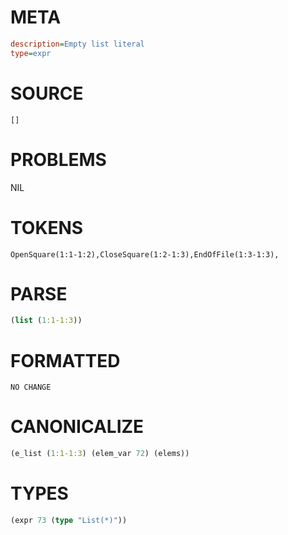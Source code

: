 # META
~~~ini
description=Empty list literal
type=expr
~~~
# SOURCE
~~~roc
[]
~~~
# PROBLEMS
NIL
# TOKENS
~~~zig
OpenSquare(1:1-1:2),CloseSquare(1:2-1:3),EndOfFile(1:3-1:3),
~~~
# PARSE
~~~clojure
(list (1:1-1:3))
~~~
# FORMATTED
~~~roc
NO CHANGE
~~~
# CANONICALIZE
~~~clojure
(e_list (1:1-1:3) (elem_var 72) (elems))
~~~
# TYPES
~~~clojure
(expr 73 (type "List(*)"))
~~~